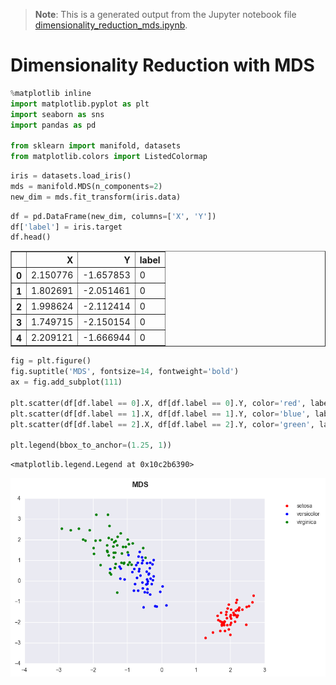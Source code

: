 >**Note**: This is a generated output from the Jupyter notebook file [dimensionality_reduction_mds.ipynb](dimensionality_reduction_mds.ipynb).

# Dimensionality Reduction with MDS


```python
%matplotlib inline
import matplotlib.pyplot as plt
import seaborn as sns
import pandas as pd

from sklearn import manifold, datasets
from matplotlib.colors import ListedColormap


```


```python
iris = datasets.load_iris()
mds = manifold.MDS(n_components=2)
new_dim = mds.fit_transform(iris.data)
```


```python
df = pd.DataFrame(new_dim, columns=['X', 'Y'])
df['label'] = iris.target
df.head()
```




<div>
<table border="1" class="dataframe">
  <thead>
    <tr style="text-align: right;">
      <th></th>
      <th>X</th>
      <th>Y</th>
      <th>label</th>
    </tr>
  </thead>
  <tbody>
    <tr>
      <th>0</th>
      <td>2.150776</td>
      <td>-1.657853</td>
      <td>0</td>
    </tr>
    <tr>
      <th>1</th>
      <td>1.802691</td>
      <td>-2.051461</td>
      <td>0</td>
    </tr>
    <tr>
      <th>2</th>
      <td>1.998624</td>
      <td>-2.112414</td>
      <td>0</td>
    </tr>
    <tr>
      <th>3</th>
      <td>1.749715</td>
      <td>-2.150154</td>
      <td>0</td>
    </tr>
    <tr>
      <th>4</th>
      <td>2.209121</td>
      <td>-1.666944</td>
      <td>0</td>
    </tr>
  </tbody>
</table>
</div>




```python
fig = plt.figure()
fig.suptitle('MDS', fontsize=14, fontweight='bold')
ax = fig.add_subplot(111)

plt.scatter(df[df.label == 0].X, df[df.label == 0].Y, color='red', label=iris.target_names[0])
plt.scatter(df[df.label == 1].X, df[df.label == 1].Y, color='blue', label=iris.target_names[1])
plt.scatter(df[df.label == 2].X, df[df.label == 2].Y, color='green', label=iris.target_names[2])

plt.legend(bbox_to_anchor=(1.25, 1))
```




    <matplotlib.legend.Legend at 0x10c2b6390>




    
![png](dimensionality_reduction_mds_files/dimensionality_reduction_mds_4_1.png)
    
